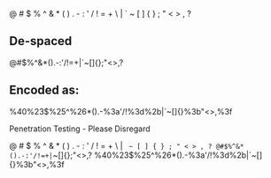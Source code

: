 @ # $ % ^ & * ( ) . - : ' / ! = + \ | ` ~ [ ] { } ; " < > , ?

## De-spaced

@#$%^&*().-:'/!=+\|`~[]{};"<>,?
	
## Encoded as:

%40%23$%25^%26*().-%3a'/!%3d%2b\|`~[]{}%3b"<>,%3f



Penetration Testing - Please Disregard

@ # $ % ^ & * ( ) . - : ' / ! = + \ | ` ~ [ ] { } ; " < > , ?
@#$%^&*().-:'/!=+|`~[]{};"<>,?
%40%23$%25^%26*().-%3a'/!%3d%2b|`~[]{}%3b"<>,%3f


